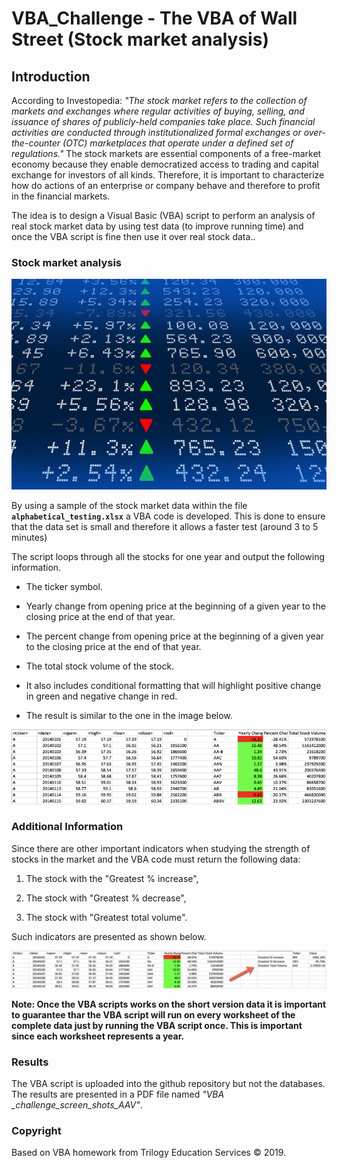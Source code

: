 # VBA_Challenge - The VBA of Wall Street (Stock market analysis)

## Introduction

According to Investopedia: *"The stock market refers to the collection of markets and exchanges where regular activities of buying, selling, and issuance of shares of publicly-held companies take place. Such financial activities are conducted through institutionalized formal exchanges or over-the-counter (OTC) marketplaces that
operate under a defined set of regulations."*  The stock markets are essential components of a free-market economy because they enable democratized access to trading and capital exchange for investors of all kinds. Therefore, it is important to characterize how do actions of an enterprise or company behave and therefore to profit in the financial markets.

The idea is to design a Visual Basic (VBA) script to perform an analysis of real stock market data by using test data (to improve running time) and once the VBA script is fine then use it over real stock data..

### Stock market analysis

![stock Market](Images/stockmarket.jpg)

By using a sample of the stock market data within the file **`alphabetical_testing.xlsx`** a VBA code is developed. This is done to ensure that the data set is small and therefore it allows a faster test (around 3 to 5 minutes)

The script loops through all the stocks for one year and output the following information.

* The ticker symbol.

* Yearly change from opening price at the beginning of a given year to the closing price at the end of that year.

* The percent change from opening price at the beginning of a given year to the closing price at the end of that year.

* The total stock volume of the stock.

* It also includes conditional formatting that will highlight positive change in green and negative change in red.

* The result is similar to the one in the image below.

![moderate_solution](Images/moderate_solution.png)

### Additional Information

Since there are other important indicators when studying the strength of stocks in the market and the VBA code must return the following data:

1. The stock with the "Greatest % increase",

2. The stock with  "Greatest % decrease",

3. The stock with "Greatest total volume".

Such indicators are presented as shown below.

![hard_solution](Images/hard_solution.png)

**Note: Once the VBA scripts works on the short version data it is important to guarantee thar the VBA script will run on every worksheet of the complete data just by running the VBA script once. This is important since each worksheet represents a year.**

### Results

The VBA script is uploaded into the github repository but not the databases. The results are presented in a PDF file named *"VBA _challenge_screen_shots_AAV"*.

### Copyright

Based on VBA homework from Trilogy Education Services © 2019.

